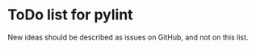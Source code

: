 ToDo list for pylint
====================

New ideas should be described as issues on GitHub, and not on this list.

